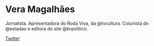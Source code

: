 # Vera Magalhães

Jornalista. Apresentadora do Roda Viva, da @tvcultura. Colunista do @estadao e editora do site @brpolitico.

[Twitter](https://twitter.com/veramagalhaes)
